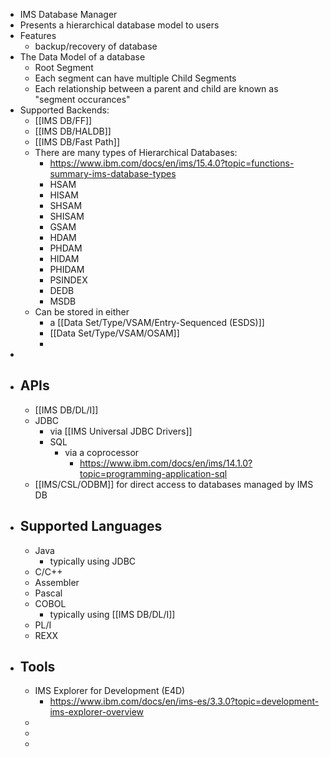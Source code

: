 - IMS Database Manager
- Presents a hierarchical database model to users
- Features
	- backup/recovery of database
- The Data Model of a database
	- Root Segment
	- Each segment can have multiple Child Segments
	- Each relationship between a parent and child are known as "segment occurances"
- Supported Backends:
	- [[IMS DB/FF]]
	- [[IMS DB/HALDB]]
	- [[IMS DB/Fast Path]]
	- There are many types of Hierarchical Databases:
		- https://www.ibm.com/docs/en/ims/15.4.0?topic=functions-summary-ims-database-types
		- HSAM
		- HISAM
		- SHSAM
		- SHISAM
		- GSAM
		- HDAM
		- PHDAM
		- HIDAM
		- PHIDAM
		- PSINDEX
		- DEDB
		- MSDB
	- Can be stored in either
		- a [[Data Set/Type/VSAM/Entry-Sequenced (ESDS)]]
		- [[Data Set/Type/VSAM/OSAM]]
		-
-
- ## APIs
	- [[IMS DB/DL/I]]
	- JDBC
		- via [[IMS Universal JDBC Drivers]]
		- SQL
			- via a coprocessor
				- https://www.ibm.com/docs/en/ims/14.1.0?topic=programming-application-sql
	- [[IMS/CSL/ODBM]] for direct access to databases managed by IMS DB
- ## Supported Languages
	- Java
		- typically using JDBC
	- C/C++
	- Assembler
	- Pascal
	- COBOL
		- typically using [[IMS DB/DL/I]]
	- PL/I
	- REXX
- ## Tools
	- IMS Explorer for Development (E4D)
		- https://www.ibm.com/docs/en/ims-es/3.3.0?topic=development-ims-explorer-overview
	-
	-
	-
